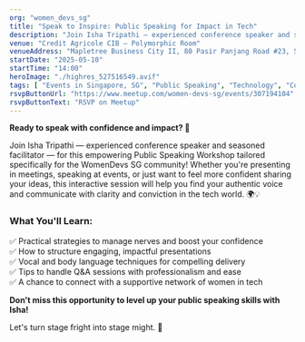 ```yaml
---
org: "women_devs_sg"
title: "Speak to Inspire: Public Speaking for Impact in Tech"
description: "Join Isha Tripathi — experienced conference speaker and seasoned facilitator — for this empowering Public Speaking Workshop tailored specifically for the WomenDevs SG community!"
venue: "Credit Agricole CIB – Polymorphic Room"
venueAddress: "Mapletree Business City II, 80 Pasir Panjang Road #23, Singapore"
startDate: "2025-05-10"
startTime: "14:00"
heroImage: "./highres_527516549.avif"
tags: [ "Events in Singapore, SG", "Public Speaking", "Technology", "Confidence and Self-Esteem", "Women in Technology", "Facilitation" ]
rsvpButtonUrl: "https://www.meetup.com/women-devs-sg/events/307194104"
rsvpButtonText: "RSVP on Meetup"
---
```


**Ready to speak with confidence and impact? 🎤**

Join Isha Tripathi — experienced conference speaker and seasoned facilitator — for this empowering Public Speaking Workshop tailored specifically for the WomenDevs SG community!
Whether you're presenting in meetings, speaking at events, or just want to feel more confident sharing your ideas, this interactive session will help you find your authentic voice and communicate with clarity and conviction in the tech world. 🌍💡

### What You'll Learn:

✅ Practical strategies to manage nerves and boost your confidence<br/>
✅ How to structure engaging, impactful presentations<br/>
✅ Vocal and body language techniques for compelling delivery<br/>
✅ Tips to handle Q&A sessions with professionalism and ease<br/>
✅ A chance to connect with a supportive network of women in tech<br/>

**Don't miss this opportunity to level up your public speaking skills with Isha!**

Let's turn stage fright into stage might. 🎯